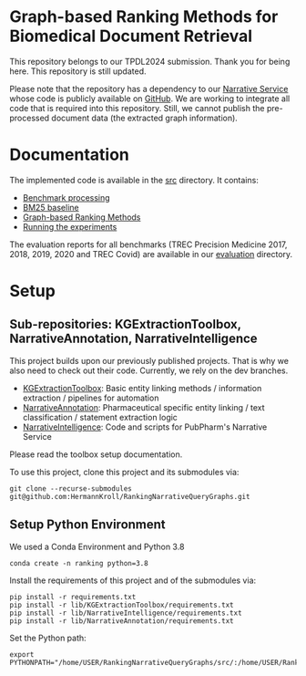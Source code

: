 # Graph-based Ranking Methods for Biomedical Document Retrieval
This repository belongs to our TPDL2024 submission. 
Thank you for being here. 
This repository is still updated.

Please note that the repository has a dependency to our [Narrative Service](www.narrative.pubpharm.de) whose code is publicly available on [GitHub](https://github.com/HermannKroll/NarrativeIntelligence). 
We are working to integrate all code that is required into this repository. 
Still, we cannot publish the pre-processed document data (the extracted graph information).

# Documentation
The implemented code is available in the [src](src) directory.
It contains:
- [Benchmark processing](src/narranking/benchmark.py)
- [BM25 baseline](src/narranking/baselines/create_bm25_baseline.py)
- [Graph-based Ranking Methods](src/narranking/rankers)
- [Running the experiments](src/narranking/main.py)

The evaluation reports for all benchmarks (TREC Precision Medicine 2017, 2018, 2019, 2020 and TREC Covid) are available 
in our [evaluation](evaluation) directory.


# Setup

## Sub-repositories: KGExtractionToolbox, NarrativeAnnotation, NarrativeIntelligence
This project builds upon our previously published projects. 
That is why we also need to check out their code.
Currently, we rely on the dev branches.
- [KGExtractionToolbox](https://github.com/HermannKroll/KGExtractionToolbox/tree/dev): Basic entity linking methods / information extraction / pipelines for automation
- [NarrativeAnnotation](https://github.com/HermannKroll/NarrativeAnnotation/tree/dev): Pharmaceutical specific entity linking / text classification / statement extraction logic
- [NarrativeIntelligence](https://github.com/HermannKroll/NarrativeIntelligence/tree/dev): Code and scripts for PubPharm's Narrative Service

Please read the toolbox setup documentation.

To use this project, clone this project and its submodules via:
```
git clone --recurse-submodules git@github.com:HermannKroll/RankingNarrativeQueryGraphs.git
```



## Setup Python Environment
We used a Conda Environment and Python 3.8
```
conda create -n ranking python=3.8
```

Install the requirements of this project and of the submodules via:
```
pip install -r requirements.txt
pip install -r lib/KGExtractionToolbox/requirements.txt
pip install -r lib/NarrativeIntelligence/requirements.txt
pip install -r lib/NarrativeAnnotation/requirements.txt
```

Set the Python path:
```
export PYTHONPATH="/home/USER/RankingNarrativeQueryGraphs/src/:/home/USER/RankingNarrativeQueryGraphs/lib/KGExtractionToolbox/src/:/home/USER/RankingNarrativeQueryGraphs/lib/NarrativeAnnotation/src/:/home/USER/RankingNarrativeQueryGraphs/lib/NarrativeIntelligence/src/"
```
